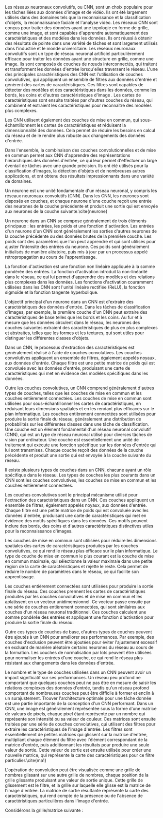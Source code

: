 Les réseaux neuronaux convolutifs, ou CNN, sont un choix populaire pour les tâches liées aux données d'image et de vidéo. Ils ont été largement utilisés dans des domaines tels que la reconnaissance et la classification d'objets, la reconnaissance faciale et l'analyse vidéo. Les réseaux CNN sont conçus pour traiter des données ayant une topologie en forme de grille, comme une image, et sont capables d'apprendre automatiquement des caractéristiques et des modèles dans les données. Ils ont réussi à obtenir des résultats de pointe dans une variété de tâches et sont largement utilisés dans l'industrie et le monde universitaire.
Les réseaux neuronaux convolutifs sont un type de réseau neuronal artificiel particulièrement efficace pour traiter les données ayant une structure en grille, comme une image. Ils sont composés de couches de nœuds interconnectés, qui traitent et transforment les données d'entrée lorsqu'elles traversent le réseau.
L'une des principales caractéristiques des CNN est l'utilisation de couches convolutives, qui appliquent un ensemble de filtres aux données d'entrée et génèrent des cartes de caractéristiques. Ces filtres sont capables de détecter des modèles et des caractéristiques dans les données, comme les bords, les coins et d'autres caractéristiques d'image . Les cartes de caractéristiques sont ensuite traitées par d'autres couches du réseau, qui combinent et extraient les caractéristiques pour reconnaître des modèles plus complexes.

Les CNN utilisent également des couches de mise en commun, qui sous-échantillonnent les cartes de caractéristiques et réduisent la dimensionnalité des données. Cela permet de réduire les besoins en calcul du réseau et de le rendre plus robuste aux changements des données d'entrée.



Dans l'ensemble, la combinaison des couches convolutionnelles et de mise en commun permet aux CNN d'apprendre des représentations hiérarchiques des données d'entrée, ce qui leur permet d'effectuer un large éventail de tâches avec une grande précision. Ils ont été utilisés pour la classification d'images, la détection d'objets et de nombreuses autres applications, et ont obtenu des résultats impressionnants dans une variété de domaines.

Un neurone est une unité fondamentale d'un réseau neuronal, y compris les réseaux neuronaux convolutifs (CNN). Dans les CNN, les neurones sont disposés en couches, et chaque neurone d'une couche reçoit une entrée des neurones de la couche précédente et produit une sortie qui est envoyée aux neurones de la couche suivante.\cite{neurone}

Un neurone dans un CNN se compose généralement de trois éléments principaux : les entrées, les poids et une fonction d'activation. Les entrées d'un neurone d'un CNN sont généralement les sorties d'autres neurones de la couche précédente ou des données brutes de la première couche. Les poids sont des paramètres que l'on peut apprendre et qui sont utilisés pour ajuster l'intensité des entrées du neurone. Ces poids sont généralement initialisés de manière aléatoire, puis mis à jour par un processus appelé rétropropagation au cours de l'apprentissage.

La fonction d'activation est une fonction non linéaire appliquée à la somme pondérée des entrées. La fonction d'activation introduit la non-linéarité dans le réseau, ce qui lui permet d'apprendre des modèles et des relations plus complexes dans les données. Les fonctions d'activation couramment utilisées dans les CNN sont l'unité linéaire rectifiée (ReLU), la fonction sigmoïde et la fonction tangente hyperbolique.

L'objectif principal d'un neurone dans un CNN est d'extraire des caractéristiques des données d'entrée. Dans les tâches de classification d'images, par exemple, la première couche d'un CNN peut extraire des caractéristiques de base telles que les bords et les coins. Au fur et à mesure que les données circulent dans le réseau, les neurones des couches suivantes extraient des caractéristiques de plus en plus complexes et abstraites, telles que les formes et les textures, qui sont utiles pour distinguer les différentes classes d'objets.

Dans un CNN, le processus d'extraction des caractéristiques est généralement réalisé à l'aide de couches convolutives. Les couches convolutives appliquent un ensemble de filtres, également appelés noyaux, aux données d'entrée. Chaque filtre est une petite matrice de poids qui est convoluée avec les données d'entrée, produisant une carte de caractéristiques qui met en évidence des modèles spécifiques dans les données.

Outre les couches convolutives, un CNN comprend généralement d'autres types de couches, telles que les couches de mise en commun et les couches entièrement connectées. Les couches de mise en commun sont utilisées pour sous-échantillonner les cartes de caractéristiques, en réduisant leurs dimensions spatiales et en les rendant plus efficaces sur le plan informatique. Les couches entièrement connectées sont utilisées pour produire la sortie finale du réseau, généralement une distribution de probabilités sur les différentes classes dans une tâche de classification.
Une couche est un élément fondamental d'un réseau neuronal convolutif (CNN), qui est un type de réseau neuronal utilisé pour diverses tâches de vision par ordinateur. Une couche est essentiellement une unité de traitement qui exécute une fonction spécifique sur les données d'entrée qui lui sont transmises. Chaque couche reçoit des données de la couche précédente et produit une sortie qui est envoyée à la couche suivante du réseau.

Il existe plusieurs types de couches dans un CNN, chacune ayant un rôle spécifique dans le réseau. Les types de couches les plus courants dans un CNN sont les couches convolutives, les couches de mise en commun et les couches entièrement connectées.

Les couches convolutives sont le principal mécanisme utilisé pour l'extraction des caractéristiques dans un CNN. Ces couches appliquent un ensemble de filtres, également appelés noyaux, aux données d'entrée. Chaque filtre est une petite matrice de poids qui est convoluée avec les données d'entrée, produisant une carte de caractéristiques qui met en évidence des motifs spécifiques dans les données. Ces motifs peuvent inclure des bords, des coins et d'autres caractéristiques distinctives utiles pour la reconnaissance d'images.

Les couches de mise en commun sont utilisées pour réduire les dimensions spatiales des cartes de caractéristiques produites par les couches convolutives, ce qui rend le réseau plus efficace sur le plan informatique. Le type de couche de mise en commun le plus courant est la couche de mise en commun maximale, qui sélectionne la valeur maximale dans une petite région de la carte de caractéristiques et rejette le reste. Cela permet de réduire le nombre de paramètres dans le réseau, ce qui facilite son apprentissage.

Les couches entièrement connectées sont utilisées pour produire la sortie finale du réseau. Ces couches prennent les cartes de caractéristiques produites par les couches convolutives et de mise en commun et les aplatissent en un vecteur unidimensionnel. Ce vecteur passe ensuite par une série de couches entièrement connectées, qui sont similaires aux couches d'un réseau neuronal traditionnel. Ces couches calculent une somme pondérée des entrées et appliquent une fonction d'activation pour produire la sortie finale du réseau.

Outre ces types de couches de base, d'autres types de couches peuvent être ajoutés à un CNN pour améliorer ses performances. Par exemple, des couches d'exclusion peuvent être ajoutées pour éviter l'ajustement excessif en excluant de manière aléatoire certains neurones du réseau au cours de la formation. Les couches de normalisation par lots peuvent être utilisées pour normaliser les entrées d'une couche, ce qui rend le réseau plus résistant aux changements dans les données d'entrée.

Le nombre et le type de couches utilisées dans un CNN peuvent avoir un impact significatif sur ses performances. Un réseau peu profond ne comportant que quelques couches peut ne pas être en mesure de saisir les relations complexes des données d'entrée, tandis qu'un réseau profond comportant de nombreuses couches peut être difficile à former et enclin à un surajustement. Trouver l'architecture optimale pour une tâche donnée est une partie importante de la conception d'un CNN performant.
Dans un CNN, une image est généralement représentée sous la forme d'une matrice de valeurs de pixels, chaque pixel étant représenté par un nombre qui représente son intensité ou sa valeur de couleur. Ces matrices sont ensuite traitées par une série de couches convolutives, qui utilisent des filtres pour extraire les caractéristiques de l'image d'entrée. Les filtres sont essentiellement de petites matrices qui glissent sur la matrice d'entrée, multipliant chaque élément du filtre avec l'élément correspondant de la matrice d'entrée, puis additionnant les résultats pour produire une seule valeur de sortie. Cette valeur de sortie est ensuite utilisée pour créer une nouvelle matrice, qui représente la carte des caractéristiques pour ce filtre particulier.\cite{ma1}

L'opération de convolution peut être visualisée comme une grille de nombres glissant sur une autre grille de nombres, chaque position de la grille glissante produisant une valeur de sortie unique. Cette grille de glissement est le filtre, et la grille sur laquelle elle glisse est la matrice de l'image d'entrée. La matrice de sortie résultante représente la carte des caractéristiques, qui rend compte de la présence ou de l'absence de caractéristiques particulières dans l'image d'entrée.

Considérons la grille/matrice suivante :